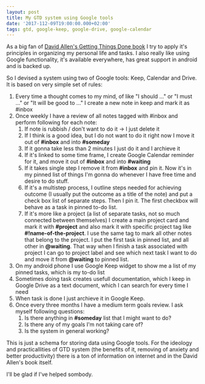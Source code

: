 ```yaml
---
layout: post
title: My GTD system using Google tools 
date: '2017-112-09T19:00:00.000+02:00'
tags: gtd, google-keep, google-drive, google-calendar
---
```


As a big fan of [David Allen's Getting Things Done book](http://gettingthingsdone.com/) I try to apply it's principles in organizing my personal life and tasks. I also really like using Google functionality, it's available everywhere, has great support in android and is backed up.

So I devised a system using two of Google tools: Keep, Calendar and Drive. It is based on very simple set of rules:

1. Every time a thought comes to my mind, of like "I should ..." or "I must ..." or "It will be good to ..." I create a new note in keep and mark it as #inbox
1. Once weekly I have a review of all notes tagged with #inbox and perform following for each note:
	1. If note is rubbish / don't want to do it -> I just delete it
	1. If I think is a good idea, but I do not want to do it right now I move it out of **#inbox** and into **#someday**
	1. If it gonna take less than 2 minutes I just do it and I archieve it
	1. If it's linked to some time frame, I create Google Calendar reminder for it, and move it out of **#inbox** and into **#waiting**
	1. If it takes single step I remove it from **#inbox** and pin it. Now it's in my pinned list of things I'm gonna do whenever I have free time and desire to do stuff.
	1. If it's a multistep process, I outline steps needed for achieving outcome (I usually put the outcome as a title of the note) and put a check box list of separate steps. Then I pin it. The first checkbox will behave as a task in pinned to-do list.
	1. If it's more like a project (a list of separate tasks, not so much connected between themselves) I create a main project card and mark it with **#project** and also mark it with specific project tag like **#!name-of-the-project**. I use the same tag to mark all other notes that belong to the project. I put the first task in pinned list, and all other in **@waiting**. That way when I finish a task associated with project I can go to project label and see which next task I want to do and move it from **@waiting** to pinned list.
1. On my android phone I use Google Keep widget to show me a list of my pinned tasks, which is my to-do list
1. Sometimes doing task creates usefull documentation, which I keep in Google Drive as a text document, which I can search for every time I need
1. When task is done I just archieve it in Google Keep.
1. Once every three months I have a medium term goals review. I ask myself following questions:
	1. Is there anything in **#someday** list that I might want to do?
	1. Is there any of my goals I'm not taking care of?
	1. Is the system in general working?

This is just a schema for storing data using Google tools. For the ideology and practicallities of GTD system (the benefits of it, removing of anxiety and better productivity) there is a ton of information on internet and in the David Allen's book itself.

I'll be glad if I've helped sombody.
